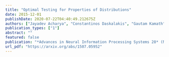 ```yaml
---
title: "Optimal Testing for Properties of Distributions"
date: 2015-12-01
publishDate: 2020-07-22T04:40:49.212675Z
authors: ["Jayadev Acharya", "Constantinos Daskalakis", "Gautam Kamath"]
publication_types: ["1"]
abstract: ""
featured: false
publication: "*Advances in Neural Information Processing Systems 28* (NIPS 2015)"
url_pdf: "https://arxiv.org/abs/1507.05952"
---
```


